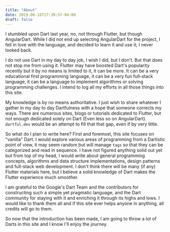 ```yaml
---
title: "About"
date: 2019-06-16T17:39:57-04:00
draft: false
---
```


I stumbled upon Dart last year, no, not through Flutter, but though AngularDart. While I did not end up selecting AngularDart for the project, I fell in love with the language, and decided to learn it and use it; I never looked back.

I do not use Dart in my day to day job, I wish I did, but I don't. But that does not stop me from using it. Flutter may have boosted Dart's popularity recently but it by no means is limited to it, it can be more. It can be a very educational first programming language, it can be a very fun full-stack language, it can be a language to implement algorithms or solving programming challenges. I intend to log all my efforts in all those things into this site.

My knowledge is by no means authoritative. I just wish to share whatever I gather in my day to day Dartfulness with a hope that someone corrects my ways. There are numerous sites, blogs or tutorials dedicated to Flutter, but not enough dedicated solely on Dart (Even less so on AngularDart). `dartful.dev` would be an attempt to fill that that gap, even if by very little.

So what do I plan to write here? First and foremost, this site focuses on "vanilla" Dart. I would explore various areas of programming from a Dartistic point of view, it may seem random but will manage `tags` so that they can be categorized and read in sequence. I have not figured anything solid out yet but from top of my head, I would write about general programming concepts, algorithms and data structure implementations, design patterns and full-stack web development. I don't think there will be many (if any) Flutter materials here, but I believe a solid knowledge of Dart makes the Flutter experience much smoother.

I am grateful to the Google's Dart Team and the contributors for constructing such a simple yet pragmatic language, and the Dart community for staying with it and enriching it through its highs and lows. I would like to thank them all and if this site ever helps anyone in anything, all credits will go to them.

So now that the introduction has been made, I am going to throw a lot of Darts in this site and I know I'll enjoy the journey.



